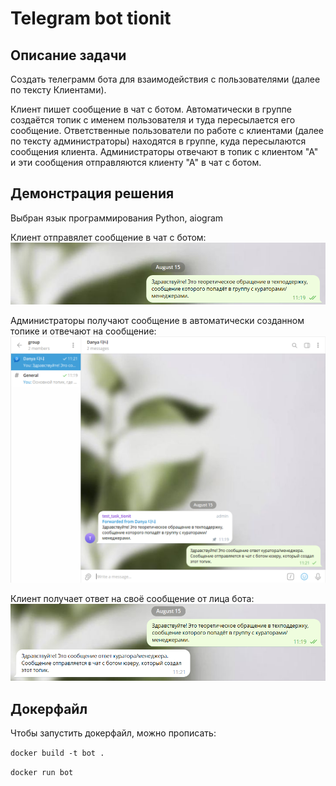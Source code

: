 # Telegram bot tionit

## Описание задачи
Создать телеграмм бота для взаимодействия с пользователями (далее по тексту Клиентами).

Клиент пишет сообщение в чат с ботом. 
Автоматически в группе создаётся топик с именем пользователя и туда пересылается его сообщение. 
Ответственные пользователи по работе с клиентами (далее по тексту администраторы) находятся в группе, куда пересылаются сообщения клиента. 
Администраторы отвечают в топик с клиентом "А" и эти сообщения отправляются клиенту "А" в чат с ботом.

## Демонстрация решения
Выбран язык программирования Python, aiogram

Клиент отправялет сообщение в чат с ботом:
![file not found](Resources/Images/user_message.png)

Администраторы получают сообщение в автоматически созданном топике и отвечают на сообщение:
![file not found](Resources/Images/manager_answer.png)

Клиент получает ответ на своё сообщение от лица бота:
![file not found](Resources/Images/user_get_answer.png)


## Докерфайл 
Чтобы запустить докерфайл, можно прописать: 

`docker build -t bot .`


`docker run bot`
